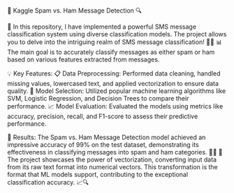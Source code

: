 🔎 Kaggle Spam vs. Ham Message Detection 🔍

🚀 In this repository, I have implemented a powerful SMS message classification system using diverse classification models. The project allows you to delve into the intriguing realm of SMS message classification! 📲💬
📊 The main goal is to accurately classify messages as either spam or ham based on various features extracted from messages.

💡 Key Features:
📋 Data Preprocessing: Performed data cleaning, handled missing values, lowercased text, and applied vectorization to ensure data quality.
🤖 Model Selection: Utilized popular machine learning algorithms like SVM, Logistic Regression, and Decision Trees to compare their performance.
📈 Model Evaluation: Evaluated the models using metrics like accuracy, precision, recall, and F1-score to assess their predictive performance.

🎉 Results: The Spam vs. Ham Message Detection model achieved an impressive accuracy of 99% on the test dataset, demonstrating its effectiveness in classifying messages into spam and ham categories. 🎯📝
🌟 The project showcases the power of vectorization, converting input data from its raw text format into numerical vectors. This transformation is the format that ML models support, contributing to the exceptional classification accuracy. 📈🔍
